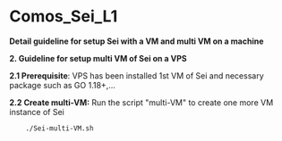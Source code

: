 # Comos_Sei_L1
**Detail guideline for setup Sei with a VM and multi VM on a machine**

**2. Guideline for setup multi VM of Sei on a VPS**

**2.1 Prerequisite**: VPS has been installed 1st VM of Sei and necessary package such as GO 1.18+,...

**2.2 Create multi-VM:** Run the script "multi-VM"  to create one more VM instance of Sei

        ./Sei-multi-VM.sh
